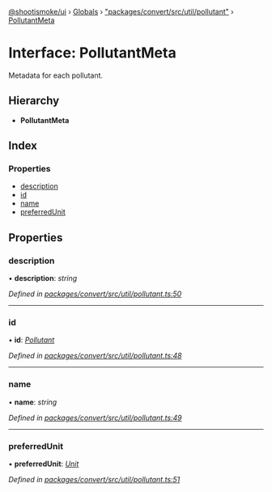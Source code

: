 [@shootismoke/ui](../README.md) › [Globals](../globals.md) › ["packages/convert/src/util/pollutant"](../modules/_packages_convert_src_util_pollutant_.md) › [PollutantMeta](_packages_convert_src_util_pollutant_.pollutantmeta.md)

# Interface: PollutantMeta

Metadata for each pollutant.

## Hierarchy

* **PollutantMeta**

## Index

### Properties

* [description](_packages_convert_src_util_pollutant_.pollutantmeta.md#description)
* [id](_packages_convert_src_util_pollutant_.pollutantmeta.md#id)
* [name](_packages_convert_src_util_pollutant_.pollutantmeta.md#name)
* [preferredUnit](_packages_convert_src_util_pollutant_.pollutantmeta.md#preferredunit)

## Properties

###  description

• **description**: *string*

*Defined in [packages/convert/src/util/pollutant.ts:50](https://github.com/shootismoke/common/blob/c0e7829/packages/convert/src/util/pollutant.ts#L50)*

___

###  id

• **id**: *[Pollutant](../modules/_packages_convert_src_util_pollutant_.md#pollutant)*

*Defined in [packages/convert/src/util/pollutant.ts:48](https://github.com/shootismoke/common/blob/c0e7829/packages/convert/src/util/pollutant.ts#L48)*

___

###  name

• **name**: *string*

*Defined in [packages/convert/src/util/pollutant.ts:49](https://github.com/shootismoke/common/blob/c0e7829/packages/convert/src/util/pollutant.ts#L49)*

___

###  preferredUnit

• **preferredUnit**: *[Unit](../modules/_packages_convert_src_util_pollutant_.md#unit)*

*Defined in [packages/convert/src/util/pollutant.ts:51](https://github.com/shootismoke/common/blob/c0e7829/packages/convert/src/util/pollutant.ts#L51)*
